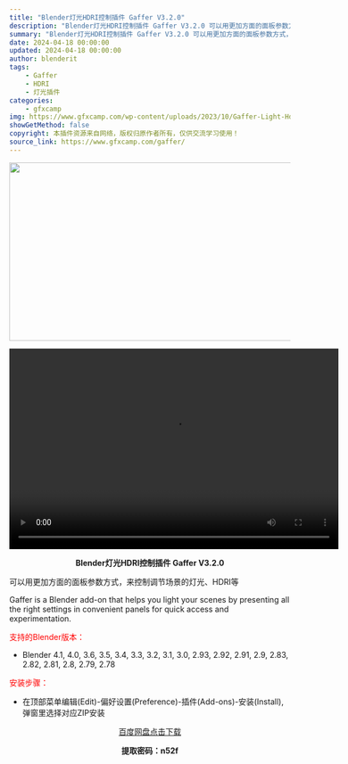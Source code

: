 ```yaml
---
title: "Blender灯光HDRI控制插件 Gaffer V3.2.0"
description: "Blender灯光HDRI控制插件 Gaffer V3.2.0 可以用更加方面的面板参数方式，来控制调节场景的灯光、HDRI等 Gaffer is a Blender add-on that help..."
summary: "Blender灯光HDRI控制插件 Gaffer V3.2.0 可以用更加方面的面板参数方式，来控制调节场景的灯光、HDRI等 Gaffer is a Blender add-on that help..."
date: 2024-04-18 00:00:00
updated: 2024-04-18 00:00:00
author: blenderit
tags: 
    - Gaffer
    - HDRI
    - 灯光插件
categories:
    - gfxcamp
img: https://www.gfxcamp.com/wp-content/uploads/2023/10/Gaffer-Light-Hdri-Manager.jpg
showGetMethod: false
copyright: 本插件资源来自网络，版权归原作者所有，仅供交流学习使用！
source_link: https://www.gfxcamp.com/gaffer/
---
```

<div><p><img decoding="async" class="aligncenter size-full wp-image-116099" src="https://www.gfxcamp.com/wp-content/uploads/2023/10/Gaffer-Light-Hdri-Manager.jpg" data-src="https://www.gfxcamp.com/wp-content/uploads/2023/10/Gaffer-Light-Hdri-Manager.jpg" alt="" width="640" height="320" data-srcset="https://www.gfxcamp.com/wp-content/uploads/2023/10/Gaffer-Light-Hdri-Manager.jpg 640w, https://www.gfxcamp.com/wp-content/uploads/2023/10/Gaffer-Light-Hdri-Manager-150x75.jpg 150w" data-sizes="(max-width: 640px) 100vw, 640px"><br>
</p><center><div style="width: 590px;" class="wp-video"><!--[if lt IE 9]><script>document.createElement('video');</script><![endif]-->
<video class="wp-video-shortcode" id="video-116102-1" width="590" height="360" preload="true" controls="controls"><source type="video/mp4" src="http://cloud.video.taobao.com/play/u/null/p/1/e/6/t/1/434264964721.mp4?_=1"></source><a href="http://cloud.video.taobao.com/play/u/null/p/1/e/6/t/1/434264964721.mp4">http://cloud.video.taobao.com/play/u/null/p/1/e/6/t/1/434264964721.mp4</a></video></div></center><p style="text-align: center;"><strong>Blender灯光HDRI控制插件 Gaffer V3.2.0</strong></p><p>可以用更加方面的面板参数方式，来控制调节场景的灯光、HDRI等</p><p>Gaffer is a Blender add-on that helps you light your scenes by presenting all the right settings in convenient panels for quick access and experimentation.</p><p style="text-align: left;"><span style="color: #ff0000;">支持的Blender版本：</span></p><ul>
<li style="text-align: left;">Blender 4.1, 4.0, 3.6, 3.5, 3.4, 3.3, 3.2, 3.1, 3.0, 2.93, 2.92, 2.91, 2.9, 2.83, 2.82, 2.81, 2.8, 2.79, 2.78</li>
</ul><p style="text-align: left;"><span style="color: #ff0000;">安装步骤：</span></p><ul>
<li>在顶部菜单编辑(Edit)-偏好设置(Preference)-插件(Add-ons)-安装(Install),弹窗里选择对应ZIP安装</li>
</ul><p style="text-align: center;"><a class="maxbutton-3 maxbutton maxbutton-baidu" target="_blank" rel="noopener" href="https://pan.baidu.com/s/1X0Wz-Z5i5_7VYecWZ4xUkQ?pwd=n52f"><span class="mb-text">百度网盘点击下载</span></a></p><p style="text-align: center;"><strong>提取密码：n52f</strong></p></div>